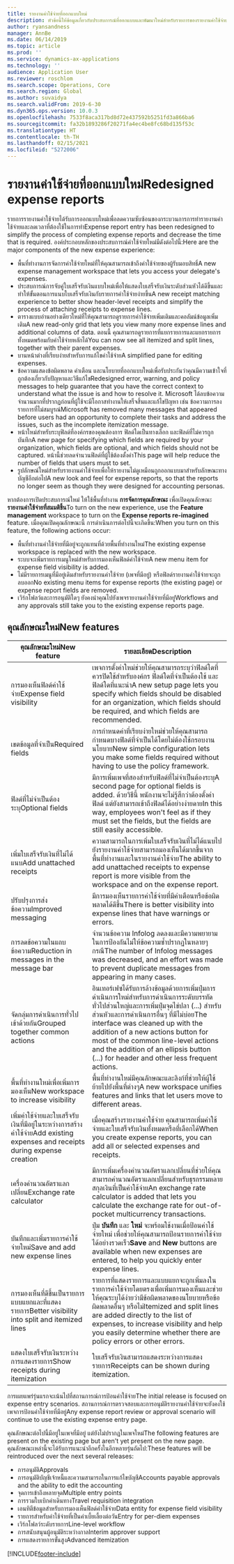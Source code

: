 ```yaml
---
title: รายงานค่าใช้จ่ายที่ออกแบบใหม่
description: หัวข้อนี้ให้ข้อมูลเกี่ยวกับประสบการณ์ที่ออกแบบและพัฒนาใหม่สำหรับรายการของรายงานค่าใช้จ่าย
author: ryansandness
manager: AnnBe
ms.date: 06/14/2019
ms.topic: article
ms.prod: ''
ms.service: dynamics-ax-applications
ms.technology: ''
audience: Application User
ms.reviewer: roschlom
ms.search.scope: Operations, Core
ms.search.region: Global
ms.author: suvaidya
ms.search.validFrom: 2019-6-30
ms.dyn365.ops.version: 10.0.3
ms.openlocfilehash: 7533f8aca317bd8d72e437592b5251fd3a866ba6
ms.sourcegitcommit: fa32b1893286f20271fa4ec4be8fc68bd135f53c
ms.translationtype: HT
ms.contentlocale: th-TH
ms.lasthandoff: 02/15/2021
ms.locfileid: "5272006"
---
```

# <a name="redesigned-expense-reports"></a><span data-ttu-id="d0356-103">รายงานค่าใช้จ่ายที่ออกแบบใหม่</span><span class="sxs-lookup"><span data-stu-id="d0356-103">Redesigned expense reports</span></span>

<span data-ttu-id="d0356-104">รายการรายงานค่าใช้จ่ายได้รับการออกแบบใหม่เพื่อลดความซับซ้อนของกระบวนการการทำรายงานค่าใช้จ่ายและลดเวลาที่ต้องใช้ในการทำ</span><span class="sxs-lookup"><span data-stu-id="d0356-104">Expense report entry has been redesigned to simplify the process of completing expense reports and decrease the time that is required.</span></span> <span data-ttu-id="d0356-105">องค์ประกอบหลักของประสบการณ์ค่าใช้จ่ายใหม่มีดังต่อไปนี้:</span><span class="sxs-lookup"><span data-stu-id="d0356-105">Here are the major components of the new expense experience:</span></span>

- <span data-ttu-id="d0356-106">พื้นที่ทำงานการจัดการค่าใช้จ่ายใหม่ที่ให้คุณสามารถเข้าถึงค่าใช้จ่ายของผู้รับมอบสิทธิ์</span><span class="sxs-lookup"><span data-stu-id="d0356-106">A new expense management workspace that lets you access your delegate's expenses.</span></span>
- <span data-ttu-id="d0356-107">ประสบการณ์การจับคู่ใบเสร็จรับเงินแบบใหม่เพื่อให้แสดงใบเสร็จรับเงินระดับส่วนหัวได้ดีขึ้นและทำให้ขั้นตอนการแนบใบเสร็จรับเงินกับรายการค่าใช้จ่ายง่ายขึ้น</span><span class="sxs-lookup"><span data-stu-id="d0356-107">A new receipt matching experience to better show header-level receipts and simplify the process of attaching receipts to expense lines.</span></span>
- <span data-ttu-id="d0356-108">ตารางแบบอ่านอย่างเดียวใหม่ที่ให้คุณสามารถดูรายการค่าใช้จ่ายเพิ่มเติมและคอลัมน์ข้อมูลเพิ่มเติม</span><span class="sxs-lookup"><span data-stu-id="d0356-108">A new read-only grid that lets you view many more expense lines and additional columns of data.</span></span> <span data-ttu-id="d0356-109">ตอนนี้ คุณสามารถดูรายการที่แยกรายการและแยกรายการทั้งหมดพร้อมกับค่าใช้จ่ายหลักได้</span><span class="sxs-lookup"><span data-stu-id="d0356-109">You can now see all itemized and split lines, together with their parent expenses.</span></span>
- <span data-ttu-id="d0356-110">บานหน้าต่างที่เรียบง่ายสำหรับการแก้ไขค่าใช้จ่าย</span><span class="sxs-lookup"><span data-stu-id="d0356-110">A simplified pane for editing expenses.</span></span>
- <span data-ttu-id="d0356-111">ข้อความแสดงข้อผิดพลาด คำเตือน และนโยบายที่ออกแบบใหม่เพื่อรับประกันว่าคุณมีความเข้าใจที่ถูกต้องเกี่ยวกับปัญหาและวิธีแก้ไข</span><span class="sxs-lookup"><span data-stu-id="d0356-111">Redesigned error, warning, and policy messages to help guarantee that you have the correct context to understand what the issue is and how to resolve it.</span></span> <span data-ttu-id="d0356-112">Microsoft ได้ลบข้อความจำนวนมากที่ปรากฏก่อนที่ผู้ใช้จะมีโอกาสทำงานให้เสร็จสิ้นและแก้ไขปัญหา เช่น ข้อความการลงรายการที่ไม่สมบูรณ์</span><span class="sxs-lookup"><span data-stu-id="d0356-112">Microsoft has removed many messages that appeared before users had an opportunity to complete their tasks and address the issues, such as the incomplete itemization message.</span></span>
- <span data-ttu-id="d0356-113">หน้าใหม่สำหรับระบุฟิลด์ที่องค์กรของคุณต้องการ ฟิลด์ใดเป็นทางเลือก และฟิลด์ที่ไม่ควรถูกบันทึก</span><span class="sxs-lookup"><span data-stu-id="d0356-113">A new page for specifying which fields are required by your organization, which fields are optional, and which fields should not be captured.</span></span> <span data-ttu-id="d0356-114">หน้านี้ช่วยลดจำนวนฟิลด์ที่ผู้ใช้ต้องตั้งค่า</span><span class="sxs-lookup"><span data-stu-id="d0356-114">This page will help reduce the number of fields that users must to set.</span></span>
- <span data-ttu-id="d0356-115">รูปลักษณ์ใหม่สำหรับรายงานค่าใช้จ่ายเพื่อให้รายงานไม่ดูเหมือนถูกออกแบบมาสำหรับลักษณะทางบัญชีอีกต่อไป</span><span class="sxs-lookup"><span data-stu-id="d0356-115">A new look and feel for expense reports, so that the reports no longer seem as though they were designed for accounting personas.</span></span>

<span data-ttu-id="d0356-116">หากต้องการเปิดประสบการณ์ใหม่ ให้ใช้พื้นที่ทำงาน **การจัดการคุณลักษณะ** เพื่อเปิดคุณลักษณะ **รายงานค่าใช้จ่ายที่สมมติขึ้น**</span><span class="sxs-lookup"><span data-stu-id="d0356-116">To turn on the new experience, use the **Feature management** workspace to turn on the **Expense reports re-imagined** feature.</span></span> <span data-ttu-id="d0356-117">เมื่อคุณเปิดคุณลักษณะนี้ การดำเนินการต่อไปนี้จะเกิดขึ้น:</span><span class="sxs-lookup"><span data-stu-id="d0356-117">When you turn on this feature, the following actions occur:</span></span>

- <span data-ttu-id="d0356-118">พื้นที่ทำงานค่าใช้จ่ายที่มีอยู่จะถูกแทนที่ด้วยพื้นที่ทำงานใหม่</span><span class="sxs-lookup"><span data-stu-id="d0356-118">The existing expense workspace is replaced with the new workspace.</span></span>
- <span data-ttu-id="d0356-119">ระบบจะเพิ่มรายการเมนูใหม่สำหรับการมองเห็นฟิลด์ค่าใช้จ่าย</span><span class="sxs-lookup"><span data-stu-id="d0356-119">A new menu item for expense field visibility is added.</span></span>
- <span data-ttu-id="d0356-120">ไม่มีรายการเมนูที่มีอยู่เดิมสำหรับรายงานค่าใช้จ่าย (เพจที่มีอยู่) หรือฟิลด์รายงานค่าใช้จ่ายจะถูกลบออก</span><span class="sxs-lookup"><span data-stu-id="d0356-120">No existing menu items for expense reports (the existing page) or expense report fields are removed.</span></span>
- <span data-ttu-id="d0356-121">เวิร์กโฟลว์และการอนุมัติใดๆ ยังคงนำคุณไปยังเพจรายงานค่าใช้จ่ายที่มีอยู่</span><span class="sxs-lookup"><span data-stu-id="d0356-121">Workflows and any approvals still take you to the existing expense reports page.</span></span>

## <a name="new-features"></a><span data-ttu-id="d0356-122">คุณลักษณะใหม่</span><span class="sxs-lookup"><span data-stu-id="d0356-122">New features</span></span>

| <span data-ttu-id="d0356-123">คุณลักษณะใหม่</span><span class="sxs-lookup"><span data-stu-id="d0356-123">New feature</span></span> | <span data-ttu-id="d0356-124">รายละเอียด</span><span class="sxs-lookup"><span data-stu-id="d0356-124">Description</span></span> |
|---|----|
| <span data-ttu-id="d0356-125">การมองเห็นฟิลด์ค่าใช้จ่าย</span><span class="sxs-lookup"><span data-stu-id="d0356-125">Expense field visibility</span></span> | <span data-ttu-id="d0356-126">เพจการตั้งค่าใหม่ช่วยให้คุณสามารถระบุว่าฟิลด์ใดที่ควรปิดใช้สำหรับองค์กร ฟิลด์ใดที่จำเป็นต้องใช้ และฟิลด์ใดที่แนะนำ</span><span class="sxs-lookup"><span data-stu-id="d0356-126">A new setup page lets you specify which fields should be disabled for an organization, which fields should be required, and which fields are recommended.</span></span> |
| <span data-ttu-id="d0356-127">เขตข้อมูลที่จำเป็น</span><span class="sxs-lookup"><span data-stu-id="d0356-127">Required fields</span></span> | <span data-ttu-id="d0356-128">การกำหนดค่าที่เรียบง่ายใหม่ช่วยให้คุณสามารถกำหนดบางฟิลด์ที่จำเป็นได้โดยไม่ต้องใช้กรอบงานนโยบาย</span><span class="sxs-lookup"><span data-stu-id="d0356-128">New simple configuration lets you make some fields required without having to use the policy framework.</span></span> |
| <span data-ttu-id="d0356-129">ฟิลด์ที่ไม่จำเป็นต้องระบุ</span><span class="sxs-lookup"><span data-stu-id="d0356-129">Optional fields</span></span> | <span data-ttu-id="d0356-130">มีการเพิ่มเพจที่สองสำหรับฟิลด์ที่ไม่จำเป็นต้องระบุ</span><span class="sxs-lookup"><span data-stu-id="d0356-130">A second page for optional fields is added.</span></span> <span data-ttu-id="d0356-131">ด้วยวิธีนี้ พนักงานจะไม่รู้สึกว่าต้องตั้งค่าฟิลด์ แต่ยังสามารถเข้าถึงฟิลด์ได้อย่างง่ายดาย</span><span class="sxs-lookup"><span data-stu-id="d0356-131">In this way, employees won't feel as if they must set the fields, but the fields are still easily accessible.</span></span> |
| <span data-ttu-id="d0356-132">เพิ่มใบเสร็จรับเงินที่ไม่ได้แนบ</span><span class="sxs-lookup"><span data-stu-id="d0356-132">Add unattached receipts</span></span> | <span data-ttu-id="d0356-133">ความสามารถในการเพิ่มใบเสร็จรับเงินที่ไม่ได้แนบไปยังรายงานค่าใช้จ่ายสามารถมองเห็นได้มากขึ้นจากพื้นที่ทำงานและในรายงานค่าใช้จ่าย</span><span class="sxs-lookup"><span data-stu-id="d0356-133">The ability to add unattached receipts to expense report is more visible from the workspace and on the expense report.</span></span> |
| <span data-ttu-id="d0356-134">ปรับปรุงการส่งข้อความ</span><span class="sxs-lookup"><span data-stu-id="d0356-134">Improved messaging</span></span> | <span data-ttu-id="d0356-135">มีการมองเห็นรายการค่าใช้จ่ายที่มีคำเตือนหรือข้อผิดพลาดได้ดีขึ้น</span><span class="sxs-lookup"><span data-stu-id="d0356-135">There is better visibility into expense lines that have warnings or errors.</span></span> |
| <span data-ttu-id="d0356-136">การลดข้อความในแถบข้อความ</span><span class="sxs-lookup"><span data-stu-id="d0356-136">Reduction in messages in the message bar</span></span>| <span data-ttu-id="d0356-137">จำนวนข้อความ Infolog ลดลงและมีความพยายามในการป้องกันไม่ให้ข้อความซ้ำปรากฏในหลายๆ กรณี</span><span class="sxs-lookup"><span data-stu-id="d0356-137">The number of Infolog messages was decreased, and an effort was made to prevent duplicate messages from appearing in many cases.</span></span> |
| <span data-ttu-id="d0356-138">จัดกลุ่มการดำเนินการทั่วไปเข้าด้วยกัน</span><span class="sxs-lookup"><span data-stu-id="d0356-138">Grouped together common actions</span></span> | <span data-ttu-id="d0356-139">อินเทอร์เฟซได้รับการล้างข้อมูลด้วยการเพิ่มปุ่มการดำเนินการใหม่สำหรับการดำเนินการระดับบรรทัดทั่วไปส่วนใหญ่และการเพิ่มปุ่มจุดไข่ปลา (...) สำหรับส่วนหัวและการดำเนินการอื่นๆ ที่มีไม่บ่อย</span><span class="sxs-lookup"><span data-stu-id="d0356-139">The interface was cleaned up with the addition of a new actions button for most of the common line-level actions and the addition of an ellipsis button (...) for header and other less frequent actions.</span></span> |
| <span data-ttu-id="d0356-140">พื้นที่ทำงานใหม่เพื่อเพิ่มการมองเห็น</span><span class="sxs-lookup"><span data-stu-id="d0356-140">New workspace to increase visibility</span></span> | <span data-ttu-id="d0356-141">พื้นที่ทำงานใหม่มีคุณลักษณะและลิงก์ที่ช่วยให้ผู้ใช้ย้ายไปยังพื้นที่ต่างๆ</span><span class="sxs-lookup"><span data-stu-id="d0356-141">A new workspace unifies features and links that let users move to different areas.</span></span> |
| <span data-ttu-id="d0356-142">เพิ่มค่าใช้จ่ายและใบเสร็จรับเงินที่มีอยู่ในระหว่างการสร้างค่าใช้จ่าย</span><span class="sxs-lookup"><span data-stu-id="d0356-142">Add existing expenses and receipts during expense creation</span></span> | <span data-ttu-id="d0356-143">เมื่อคุณสร้างรายงานค่าใช้จ่าย คุณสามารถเพิ่มค่าใช้จ่ายและใบเสร็จรับเงินทั้งหมดหรือที่เลือกได้</span><span class="sxs-lookup"><span data-stu-id="d0356-143">When you create expense reports, you can add all or selected expenses and receipts.</span></span> |
| <span data-ttu-id="d0356-144">เครื่องคำนวณอัตราแลกเปลี่ยน</span><span class="sxs-lookup"><span data-stu-id="d0356-144">Exchange rate calculator</span></span> | <span data-ttu-id="d0356-145">มีการเพิ่มเครื่องคำนวณอัตราแลกเปลี่ยนที่ช่วยให้คุณสามารถคำนวณอัตราแลกเปลี่ยนสำหรับธุรกรรมหลายสกุลเงินที่เป็นค่าใช้จ่าย</span><span class="sxs-lookup"><span data-stu-id="d0356-145">An exchange rate calculator is added that lets you calculate the exchange rate for out-of-pocket multicurrency transactions.</span></span> |
| <span data-ttu-id="d0356-146">บันทึกและเพิ่มรายการค่าใช้จ่ายใหม่</span><span class="sxs-lookup"><span data-stu-id="d0356-146">Save and add new expense lines</span></span> | <span data-ttu-id="d0356-147">ปุ่ม **บันทึก** และ **ใหม่** จะพร้อมใช้งานเมื่อป้อนค่าใช้จ่ายใหม่ เพื่อช่วยให้คุณสามารถป้อนรายการค่าใช้จ่ายได้อย่างรวดเร็ว</span><span class="sxs-lookup"><span data-stu-id="d0356-147">**Save** and **New** buttons are available when new expenses are entered, to help you quickly enter expense lines.</span></span> |
| <span data-ttu-id="d0356-148">การมองเห็นที่ดีขึ้นเป็นรายการแบบแยกและที่แสดงรายการ</span><span class="sxs-lookup"><span data-stu-id="d0356-148">Better visibility into split and itemized lines</span></span> | <span data-ttu-id="d0356-149">รายการที่แสดงรายการและแบบแยกจะถูกเพิ่มลงในรายการค่าใช้จ่ายโดยตรงเพื่อเพิ่มการมองเห็นและช่วยให้คุณระบุได้ง่ายว่ามีข้อผิดพลาดของนโยบายหรือข้อผิดพลาดอื่นๆ หรือไม่</span><span class="sxs-lookup"><span data-stu-id="d0356-149">Itemized and split lines are added directly to the list of expenses, to increase visibility and help you easily determine whether there are policy errors or other errors.</span></span> |
| <span data-ttu-id="d0356-150">แสดงใบเสร็จรับเงินระหว่างการแสดงรายการ</span><span class="sxs-lookup"><span data-stu-id="d0356-150">Show receipts during itemization</span></span> | <span data-ttu-id="d0356-151">ใบเสร็จรับเงินสามารถแสดงระหว่างการแสดงรายการ</span><span class="sxs-lookup"><span data-stu-id="d0356-151">Receipts can be shown during itemization.</span></span> |

<span data-ttu-id="d0356-152">การเผยแพร่รุ่นแรกจะเน้นไปที่สถานการณ์การป้อนค่าใช้จ่าย</span><span class="sxs-lookup"><span data-stu-id="d0356-152">The initial release is focused on expense entry scenarios.</span></span> <span data-ttu-id="d0356-153">สถานการณ์การตรวจสอบและการอนุมัติรายงานค่าใช้จ่ายจะยังคงใช้เพจการป้อนค่าใช้จ่ายที่มีอยู่</span><span class="sxs-lookup"><span data-stu-id="d0356-153">Any expense report review or approval scenario will continue to use the existing expense entry page.</span></span>

<span data-ttu-id="d0356-154">คุณลักษณะต่อไปนี้มีอยู่ในเพจที่มีอยู่ แต่ยังไม่ปรากฏในเพจใหม่</span><span class="sxs-lookup"><span data-stu-id="d0356-154">The following features are present on the existing page but aren't yet present on the new page.</span></span> <span data-ttu-id="d0356-155">คุณลักษณะเหล่านี้จะได้รับการแนะนำอีกครั้งในอีกหลายรุ่นถัดไป:</span><span class="sxs-lookup"><span data-stu-id="d0356-155">These features will be reintroduced over the next several releases:</span></span>

- <span data-ttu-id="d0356-156">การอนุมัติ</span><span class="sxs-lookup"><span data-stu-id="d0356-156">Approvals</span></span>
- <span data-ttu-id="d0356-157">การอนุมัติบัญชีเจ้าหนี้และความสามารถในการแก้ไขบัญชี</span><span class="sxs-lookup"><span data-stu-id="d0356-157">Accounts payable approvals and the ability to edit the accounting</span></span>
- <span data-ttu-id="d0356-158">จุดการเข้าถึงหลายจุด</span><span class="sxs-lookup"><span data-stu-id="d0356-158">Multiple entry points</span></span>
- <span data-ttu-id="d0356-159">การรวมใบเบิกค่าเดินทาง</span><span class="sxs-lookup"><span data-stu-id="d0356-159">Travel requisition integration</span></span>
- <span data-ttu-id="d0356-160">เอนทิตีข้อมูลสำหรับการมองเห็นฟิลด์ค่าใช้จ่าย</span><span class="sxs-lookup"><span data-stu-id="d0356-160">Data entity for expense field visibility</span></span>
- <span data-ttu-id="d0356-161">รายการสำหรับค่าใช้จ่ายที่เป็นค่าเบี้ยเลี้ยงต่อวัน</span><span class="sxs-lookup"><span data-stu-id="d0356-161">Entry for per-diem expenses</span></span>
- <span data-ttu-id="d0356-162">เวิร์กโฟลว์ระดับรายการ</span><span class="sxs-lookup"><span data-stu-id="d0356-162">Line-level workflow</span></span>
- <span data-ttu-id="d0356-163">การสนับสนุนผู้อนุมัติระหว่างกาล</span><span class="sxs-lookup"><span data-stu-id="d0356-163">Interim approver support</span></span>
- <span data-ttu-id="d0356-164">การแสดงรายการขั้นสูง</span><span class="sxs-lookup"><span data-stu-id="d0356-164">Advanced itemization</span></span>


[!INCLUDE[footer-include](../includes/footer-banner.md)]